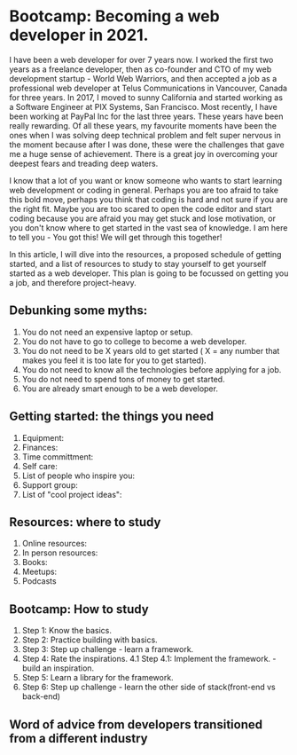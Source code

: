 # Bootcamp: Becoming a web developer in 2021. 

I have been a web developer for over 7 years now. I worked the first two years as a freelance developer, then as co-founder and CTO of my web development startup - World Web Warriors, and then accepted a job as a professional web developer at Telus Communications in Vancouver, Canada for three years. In 2017, I moved to sunny California and started working as a Software Engineer at PIX Systems, San Francisco. Most recently, I have been working at PayPal Inc for the last three years. These years have been really rewarding. Of all these years, my favourite moments have been the ones when I was solving deep technical problem and felt super nervous in the moment because after I was done, these were the challenges that gave me a huge sense of achievement. There is a great joy in overcoming your deepest fears and treading deep waters. 

I know that a lot of you want or know someone who wants to start learning web development or coding in general. Perhaps you are too afraid to take this bold move, perhaps you think that coding is hard and not sure if you are the right fit. Maybe you are too scared to open the code editor and start coding because you are afraid you may get stuck and lose motivation, or you don't know where to get started in the vast sea of knowledge. I am here to tell you - You got this! We will get through this together! 

In this article, I will dive into the resources, a proposed schedule of getting started, and a list of resources to study to stay yourself to get yourself started as a web developer. This plan is going to be focussed on getting you a job, and therefore project-heavy.

## Debunking some myths: 
1. You do not need an expensive laptop or setup. 
2. You do not have to go to college to become a web developer.
3. You do not need to be X years old to get started ( X = any number that makes you feel it is too late for you to get started).
4. You do not need to know all the technologies before applying for a job.
5. You do not need to spend tons of money to get started.
6. You are already smart enough to be a web developer. 

## Getting started: the things you need
1. Equipment: 
2. Finances: 
3. Time committment: 
4. Self care: 
5. List of people who inspire you:
6. Support group:
7. List of "cool project ideas":

## Resources: where to study 
1. Online resources: 
2. In person resources: 
3. Books: 
4. Meetups: 
5. Podcasts

## Bootcamp: How to study
1. Step 1: Know the basics.
2. Step 2: Practice building with basics. 
3. Step 3: Step up challenge - learn a framework. 
4. Step 4: Rate the inspirations.
4.1 Step 4.1: Implement the framework. - build an inspiration. 
5. Step 5: Learn a library for the framework. 
6. Step 6: Step up challenge - learn the other side of stack(front-end vs back-end)


## Word of advice from developers transitioned from a different industry
